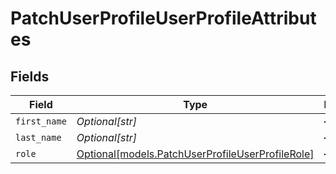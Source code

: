 # PatchUserProfileUserProfileAttributes


## Fields

| Field                                                                                            | Type                                                                                             | Required                                                                                         | Description                                                                                      |
| ------------------------------------------------------------------------------------------------ | ------------------------------------------------------------------------------------------------ | ------------------------------------------------------------------------------------------------ | ------------------------------------------------------------------------------------------------ |
| `first_name`                                                                                     | *Optional[str]*                                                                                  | :heavy_minus_sign:                                                                               | N/A                                                                                              |
| `last_name`                                                                                      | *Optional[str]*                                                                                  | :heavy_minus_sign:                                                                               | N/A                                                                                              |
| `role`                                                                                           | [Optional[models.PatchUserProfileUserProfileRole]](../models/patchuserprofileuserprofilerole.md) | :heavy_minus_sign:                                                                               | N/A                                                                                              |